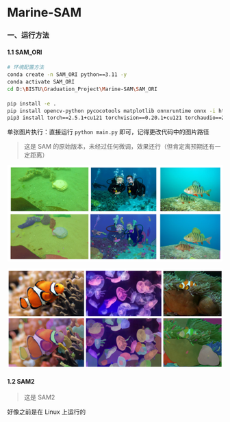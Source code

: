# Marine-SAM
### 一、运行方法

#### 1.1 SAM_ORI

```bash
# 环境配置方法
conda create -n SAM_ORI python==3.11 -y
conda activate SAM_ORI
cd D:\BISTU\Graduation_Project\Marine-SAM\SAM_ORI

pip install -e .
pip install opencv-python pycocotools matplotlib onnxruntime onnx -i https://mirrors.aliyun.com/pypi/simple
pip3 install torch==2.5.1+cu121 torchvision==0.20.1+cu121 torchaudio==2.5.1+cu121 -i https://download.pytorch.org/whl/cu121
```

单张图片执行：直接运行 `python main.py` 即可，记得更改代码中的图片路径

> 这是 SAM 的原始版本，未经过任何微调，效果还行（但肯定离预期还有一定距离）

![image](./img/SAM_ORI_1.png)

![image](./img/SAM_ORI_2.png)

#### 1.2 SAM2

> 这是 SAM2

好像之前是在 Linux 上运行的
